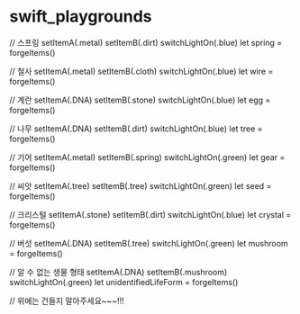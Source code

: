# swift_playgrounds

// 스프링 
setItemA(.metal) 
setItemB(.dirt) 
switchLightOn(.blue) 
let spring = forgeItems() 

// 철사 
setItemA(.metal) 
setItemB(.cloth) 
switchLightOn(.blue) 
let wire = forgeItems() 

// 계란 
setItemA(.DNA) 
setItemB(.stone) 
switchLightOn(.blue) 
let egg = forgeItems() 

// 나무 
setItemA(.DNA) 
setItemB(.dirt) 
switchLightOn(.blue) 
let tree = forgeItems() 

// 기어 
setItemA(.metal) 
setItemB(.spring) 
switchLightOn(.green) 
let gear = forgeItems() 

// 씨앗 
setItemA(.tree) 
setItemB(.tree) 
switchLightOn(.green) 
let seed = forgeItems() 

// 크리스털 
setItemA(.stone) 
setItemB(.dirt) 
switchLightOn(.blue) 
let crystal = forgeItems() 

// 버섯 
setItemA(.DNA) 
setItemB(.tree) 
switchLightOn(.green) 
let mushroom = forgeItems() 

// 알 수 없는 생물 형태 
setItemA(.DNA) 
setItemB(.mushroom) 
switchLightOn(.green) 
let unidentifiedLifeForm = forgeItems() 

// 위에는 건들지 말아주세요~~~!!!
